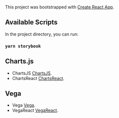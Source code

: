 This project was bootstrapped with [Create React App](https://github.com/facebook/create-react-app).

## Available Scripts

In the project directory, you can run:

### `yarn storybook`

## Charts.js

* ChartsJS [ChartsJS](https://www.chartjs.org/).
* ChartsReact [ChartsReact](https://github.com/jerairrest/react-chartjs-2/).


## Vega

* Vega [Vega](https://vega.github.io/vega/).
* VegaReact [VegaReact](https://github.com/vega/react-vega).
